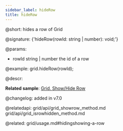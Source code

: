 ```yaml
---
sidebar_label: hideRow
title: hideRow
---          
```


@short: hides a row of Grid

@signature: {'hideRow(rowId: string | number): void;'}

@params:
- rowId	string | number   the id of a row

@example:
grid.hideRow(rowId);



@descr:

**Related sample**: [Grid. Show/Hide Row](https://snippet.dhtmlx.com/8y83d6jv)



@changelog:
added in v7.0

@relatedapi: 
grid/api/grid_showrow_method.md
grid/api/grid_isrowhidden_method.md

@related: grid/usage.md#hidingshowing-a-row
